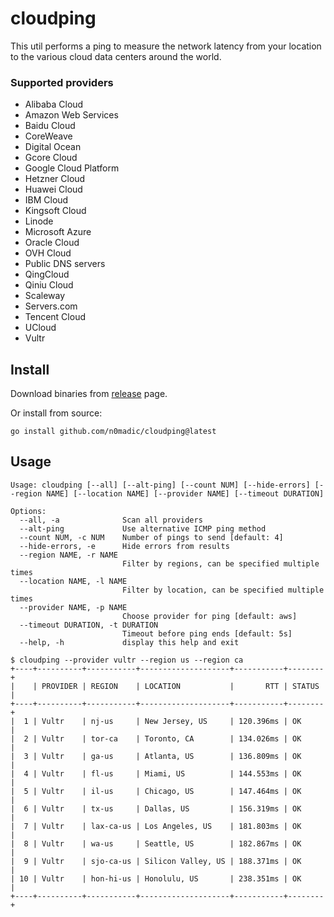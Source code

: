 # cloudping

This util performs a ping to measure the network latency from your location to the various cloud data centers around the world.

### Supported providers

- Alibaba Cloud
- Amazon Web Services
- Baidu Cloud
- CoreWeave
- Digital Ocean
- Gcore Cloud
- Google Cloud Platform
- Hetzner Cloud
- Huawei Cloud
- IBM Cloud
- Kingsoft Cloud
- Linode
- Microsoft Azure
- Oracle Cloud
- OVH Cloud
- Public DNS servers
- QingCloud
- Qiniu Cloud
- Scaleway
- Servers.com
- Tencent Cloud
- UCloud
- Vultr

## Install

Download binaries from [release](https://github.com/n0madic/cloudping/releases) page.

Or install from source:

```
go install github.com/n0madic/cloudping@latest
```

## Usage

```
Usage: cloudping [--all] [--alt-ping] [--count NUM] [--hide-errors] [--region NAME] [--location NAME] [--provider NAME] [--timeout DURATION]

Options:
  --all, -a              Scan all providers
  --alt-ping             Use alternative ICMP ping method
  --count NUM, -c NUM    Number of pings to send [default: 4]
  --hide-errors, -e      Hide errors from results
  --region NAME, -r NAME
                         Filter by regions, can be specified multiple times
  --location NAME, -l NAME
                         Filter by location, can be specified multiple times
  --provider NAME, -p NAME
                         Choose provider for ping [default: aws]
  --timeout DURATION, -t DURATION
                         Timeout before ping ends [default: 5s]
  --help, -h             display this help and exit
  ```

  ```
  $ cloudping --provider vultr --region us --region ca
+----+----------+-----------+--------------------+-----------+--------+
|    | PROVIDER | REGION    | LOCATION           |       RTT | STATUS |
+----+----------+-----------+--------------------+-----------+--------+
|  1 | Vultr    | nj-us     | New Jersey, US     | 120.396ms | OK     |
|  2 | Vultr    | tor-ca    | Toronto, CA        | 134.026ms | OK     |
|  3 | Vultr    | ga-us     | Atlanta, US        | 136.809ms | OK     |
|  4 | Vultr    | fl-us     | Miami, US          | 144.553ms | OK     |
|  5 | Vultr    | il-us     | Chicago, US        | 147.464ms | OK     |
|  6 | Vultr    | tx-us     | Dallas, US         | 156.319ms | OK     |
|  7 | Vultr    | lax-ca-us | Los Angeles, US    | 181.803ms | OK     |
|  8 | Vultr    | wa-us     | Seattle, US        | 182.867ms | OK     |
|  9 | Vultr    | sjo-ca-us | Silicon Valley, US | 188.371ms | OK     |
| 10 | Vultr    | hon-hi-us | Honolulu, US       | 238.351ms | OK     |
+----+----------+-----------+--------------------+-----------+--------+
```
